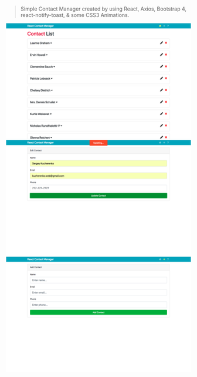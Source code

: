 #
> Simple Contact Manager created by using React, Axios, Bootstrap 4, react-notify-toast, & some CSS3 Animations.

![alt text](https://raw.githubusercontent.com/cherenkor/react-contact-manager/master/preview.png)
![alt text](https://raw.githubusercontent.com/cherenkor/react-contact-manager/master/preview-add.png)
![alt text](https://raw.githubusercontent.com/cherenkor/react-contact-manager/master/preview-edit.png)